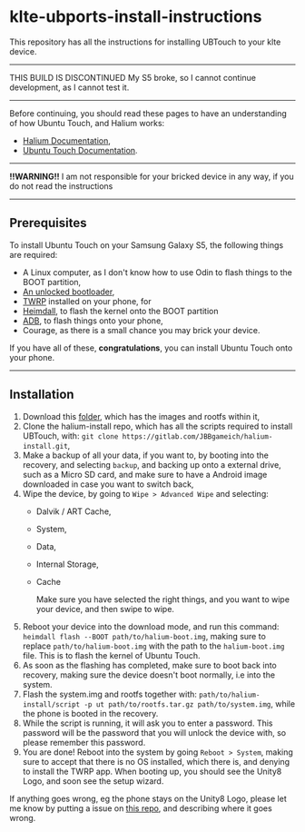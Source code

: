 # klte-ubports-install-instructions
This repository has all the instructions for installing UBTouch to your klte device.

---

THIS BUILD IS DISCONTINUED
My S5 broke, so I cannot continue development, as I cannot test it.

---

Before continuing, you should read these pages to have an understanding of how Ubuntu Touch, and Halium works:
- [Halium Documentation](https://docs.halium.org/en/latest/index.html),
- [Ubuntu Touch Documentation](https://docs.ubports.com/en/latest/).

---

**!!WARNING!!**
I am not responsible for your bricked device in any way, if you do not read the instructions

---

## Prerequisites
To install Ubuntu Touch on your Samsung Galaxy S5, the following things are required:
- A Linux computer, as I don't know how to use Odin to flash things to the BOOT partition,
- [An unlocked bootloader](https://www.quora.com/How-can-I-unlock-the-bootloader-of-my-SMG900F),
- [TWRP](https://dl.twrp.me/klte/) installed on your phone, for 
- [Heimdall](https://glassechidna.com.au/heimdall/), to flash the kernel onto the BOOT partition
- [ADB](https://www.xda-developers.com/install-adb-windows-macos-linux/), to flash things onto your phone,
- Courage, as there is a small chance you may brick your device.

If you have all of these, **congratulations**, you can install Ubuntu Touch onto your phone.

---

## Installation
1. Download this [folder](https://drive.google.com/drive/folders/1TsroZoC0L3zuV-td-0sLswZdtiBT64-T?usp=sharing), which has the images and rootfs within it,
2. Clone the halium-install repo, which has all the scripts required to install UBTouch, with: `git clone https://gitlab.com/JBBgameich/halium-install.git`,
3. Make a backup of all your data, if you want to, by booting into the recovery, and selecting `backup`, and backing up onto a external drive, such as a Micro SD card, and make sure to have a Android image downloaded in case you want to switch back,
4. Wipe the device, by going to `Wipe > Advanced Wipe` and selecting:
    - Dalvik / ART Cache,
    - System,
    - Data,
    - Internal Storage,
    - Cache
        
        Make sure you have selected the right things, and you want to wipe your device, and then swipe to wipe.
5. Reboot your device into the download mode, and run this command: `heimdall flash --BOOT path/to/halium-boot.img`, making sure to replace `path/to/halium-boot.img` with the path to the `halium-boot.img` file. This is to flash the kernel of Ubuntu Touch.
6. As soon as the flashing has completed, make sure to boot back into recovery, making sure the device doesn't boot normally, i.e into the system.
7. Flash the system.img and rootfs together with: `path/to/halium-install/script -p ut path/to/rootfs.tar.gz path/to/system.img`, while the phone is booted in the recovery.
8. While the script is running, it will ask you to enter a password. This password will be the password that you will unlock the device with, so please remember this password.
9. You are done! Reboot into the system by going `Reboot > System`, making sure to accept that there is no OS installed, which there is, and denying to install the TWRP app. When booting up, you should see the Unity8 Logo, and soon see the setup wizard.

If anything goes wrong, eg the phone stays on the Unity8 Logo, please let me know by putting a issue on [this repo](https://github.com/RealTheHexagon/klte-ubports-install-instructions), and describing where it goes wrong.
